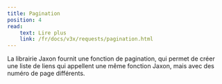 ```yaml
---
title: Pagination
position: 4
read:
    text: Lire plus
    link: /fr/docs/v3x/requests/pagination.html
---
```


La librairie Jaxon fournit une fonction de pagination, qui permet de créer une liste de liens qui appellent une même fonction Jaxon, mais avec des numéro de page différents.
